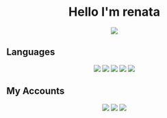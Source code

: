 <h1 align="center"> Hello I'm renata</h1>

<div align="center">
    <a href="https://discord.com/users/382612768924368906" title="Discord Account"><img src="https://lanyard-profile-readme.vercel.app/api/382612768924368906"></a>
</div>

## Languages
<div align="center">
<img src="https://img.shields.io/badge/javascript%20-%23323330.svg?&style=for-the-badge&logo=javascript&logoColor=%23F7DF1E"/> 
<img src="https://img.shields.io/badge/typescript%20-%23E34F26.svg?&style=for-the-badge&logo=typescript&logoColor=white"/>
<img src="https://img.shields.io/badge/python%20-%2343853D.svg?&style=for-the-badge&logo=python&logoColor=white"/>
<img src="https://img.shields.io/badge/html5%20-%23E34F26.svg?&style=for-the-badge&logo=html5&logoColor=white"/>  
<img src="https://img.shields.io/badge/css3%20-%231572B6.svg?&style=for-the-badge&logo=css3&logoColor=white"/> 

</div>

## My Accounts
<p align="center">
   <a href="https://discord.com/users/382612768924368906" target"blank_"><img src="https://img.shields.io/badge/discord%20-111111.svg?&style=for-the-badge&logo=discord&logoColor=white"></a>
   <a href="https://instagram.com/xrenata0" target"blank_"><img src="https://img.shields.io/badge/INSTAGRAM%20-111111.svg?&style=for-the-badge&logo=instagram&logoColor=white"></a>
   <a href="https://github.com/renatadev0" target"blank_"><img src="https://img.shields.io/badge/GitHub%20-111111.svg?&style=for-the-badge&logo=github&logoColor=white"></a>
<a href="https://discord.gg/" target"blank_"><img src="https://img.shields.io/discord/schwesta?style=for-the-badge&color=7289da&label=Schwesta&logo=discord%22%3E</a>
</p>
